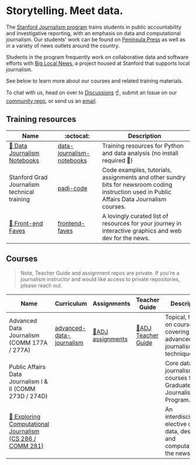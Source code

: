 # Storytelling. Meet data.

The [Stanford Journalism program](https://journalism.stanford.edu/curriculum) trains students in public accountability and investigative reporting, with an emphasis on data and computational journalism. Our students' work can be found on [Peninsula Press](https://peninsulapress.com/) as well as in a variety of news outlets around the country. 

Students in the program frequently work on collaborative data and software efforts with [Big Local News](https://github.com/biglocalnews), a project housed at Stanford that supports local journalism.

See below to learn more about our courses and related training materials.

To chat with us, head on over to [Discussions](https://github.com/orgs/stanfordjournalism/discussions) ☝️, submit an Issue on our [community repo](https://github.com/stanfordjournalism/community/issues), or send us an [email](mailto:datajournalism@stanford.edu).

## Training resources

| Name  | :octocat: | Description |
| ------|-----------| ------------- |
| [:link: Data Journalism Notebooks](https://stanfordjournalism.github.io/data-journalism-notebooks/lab?path=README.ipynb) | [data-journalism-notebooks](https://github.com/stanfordjournalism/data-journalism-notebooks) | Training resources for Python and data analysis (no install required :metal:)|
| Stanford Grad Journalism technical training | [padj-code](https://github.com/stanfordjournalism/padj-code) | Code examples, tutorials, assignments and other sundry bits for newsroom coding instruction used in Public Affairs Data Journalism courses. |
| [:link: Front-end Faves](https://stanfordjournalism.github.io/frontend-faves/) | [frontend-faves](https://github.com/stanfordjournalism/frontend-faves) | A lovingly curated list of resources for your journey in interactive graphics and web dev for the news. |

## Courses

> Note, Teacher Guide and assignment repos are private. If you're a journalism instructor and would like access to private repositories, please reach out.

| Name | Curriculum | Assignments | Teacher Guide | Description | 
| -----|-----------|--------------|---------------|-------------|
| Advanced Data Journalism (COMM 177A / 277A) | [advanced-data-journalism][] | [🔐ADJ assignments][] | [🔐ADJ Teacher Guide][] | Topical, hands-on course covering more advanced data journalism techniques. |
| Public Affairs Data Journalism I & II (COMM 273D / 274D) | | | | Core data journalism courses for the Graduate Journalism Program. |
| [:link: Exploring Computational Journalism (CS 286 / COMM 281)](https://ecj.stanford.edu/) | | | | An interdisciplinary elective on data, design and computation for the news. |

[advanced-data-journalism]: https://github.com/stanfordjournalism/advanced-data-journalism
[🔐ADJ assignments]: https://github.com/stanfordjournalism/advanced-data-journalism-assignments
[🔐ADJ Teacher Guide]: https://github.com/stanfordjournalism/advanced-data-journalism-teacher-guide

